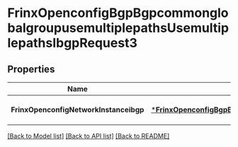 # FrinxOpenconfigBgpBgpcommonglobalgroupusemultiplepathsUsemultiplepathsIbgpRequest3

## Properties
Name | Type | Description | Notes
------------ | ------------- | ------------- | -------------
**FrinxOpenconfigNetworkInstanceibgp** | [***FrinxOpenconfigBgpBgpcommonglobalgroupusemultiplepathsUsemultiplepathsIbgp**](frinx.openconfig.bgp.bgpcommonglobalgroupusemultiplepaths.usemultiplepaths.Ibgp.md) |  | [optional] [default to null]

[[Back to Model list]](../README.md#documentation-for-models) [[Back to API list]](../README.md#documentation-for-api-endpoints) [[Back to README]](../README.md)


